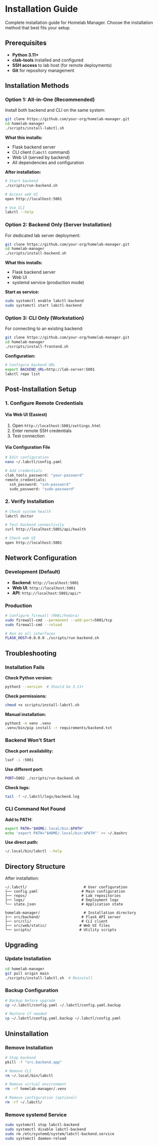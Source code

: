 # Installation Guide

Complete installation guide for Homelab Manager. Choose the installation method that best fits your setup.

## Prerequisites

- **Python 3.11+** 
- **clab-tools** installed and configured
- **SSH access** to lab host (for remote deployments)
- **Git** for repository management

## Installation Methods

### Option 1: All-in-One (Recommended)

Install both backend and CLI on the same system:

```bash
git clone https://github.com/your-org/homelab-manager.git
cd homelab-manager
./scripts/install-labctl.sh
```

**What this installs:**
- Flask backend server
- CLI client (`labctl` command)
- Web UI (served by backend)
- All dependencies and configuration

**After installation:**
```bash
# Start backend
./scripts/run-backend.sh

# Access web UI
open http://localhost:5001

# Use CLI
labctl --help
```

### Option 2: Backend Only (Server Installation)

For dedicated lab server deployment:

```bash
git clone https://github.com/your-org/homelab-manager.git
cd homelab-manager
./scripts/install-backend.sh
```

**What this installs:**
- Flask backend server
- Web UI
- systemd service (production mode)

**Start as service:**
```bash
sudo systemctl enable labctl-backend
sudo systemctl start labctl-backend
```

### Option 3: CLI Only (Workstation)

For connecting to an existing backend:

```bash
git clone https://github.com/your-org/homelab-manager.git
cd homelab-manager
./scripts/install-frontend.sh
```

**Configuration:**
```bash
# Configure backend URL
export BACKEND_URL=http://lab-server:5001
labctl repo list
```

## Post-Installation Setup

### 1. Configure Remote Credentials

#### Via Web UI (Easiest)
1. Open `http://localhost:5001/settings.html`
2. Enter remote SSH credentials
3. Test connection

#### Via Configuration File
```bash
# Edit configuration
nano ~/.labctl/config.yaml

# Add credentials
clab_tools_password: "your-password"
remote_credentials:
  ssh_password: "ssh-password"
  sudo_password: "sudo-password"
```

### 2. Verify Installation

```bash
# Check system health
labctl doctor

# Test backend connectivity
curl http://localhost:5001/api/health

# Check web UI
open http://localhost:5001
```

## Network Configuration

### Development (Default)
- **Backend**: `http://localhost:5001`
- **Web UI**: `http://localhost:5001`
- **API**: `http://localhost:5001/api/*`

### Production
```bash
# Configure firewall (RHEL/Fedora)
sudo firewall-cmd --permanent --add-port=5001/tcp
sudo firewall-cmd --reload

# Run on all interfaces
FLASK_HOST=0.0.0.0 ./scripts/run-backend.sh
```

## Troubleshooting

### Installation Fails

**Check Python version:**
```bash
python3 --version  # Should be 3.11+
```

**Check permissions:**
```bash
chmod +x scripts/install-labctl.sh
```

**Manual installation:**
```bash
python3 -m venv .venv
.venv/bin/pip install -r requirements/backend.txt
```

### Backend Won't Start

**Check port availability:**
```bash
lsof -i :5001
```

**Use different port:**
```bash
PORT=5002 ./scripts/run-backend.sh
```

**Check logs:**
```bash
tail -f ~/.labctl/logs/backend.log
```

### CLI Command Not Found

**Add to PATH:**
```bash
export PATH="$HOME/.local/bin:$PATH"
echo 'export PATH="$HOME/.local/bin:$PATH"' >> ~/.bashrc
```

**Use direct path:**
```bash
~/.local/bin/labctl --help
```

## Directory Structure

After installation:

```
~/.labctl/                          # User configuration
├── config.yaml                    # Main configuration
├── repos/                         # Lab repositories  
├── logs/                          # Deployment logs
└── state.json                     # Application state

homelab-manager/                    # Installation directory
├── src/backend/                   # Flask API server
├── src/cli/                       # CLI client
├── src/web/static/               # Web UI files
└── scripts/                      # Utility scripts
```

## Upgrading

### Update Installation

```bash
cd homelab-manager
git pull origin main
./scripts/install-labctl.sh  # Reinstall
```

### Backup Configuration

```bash
# Backup before upgrade
cp ~/.labctl/config.yaml ~/.labctl/config.yaml.backup

# Restore if needed
cp ~/.labctl/config.yaml.backup ~/.labctl/config.yaml
```

## Uninstallation

### Remove Installation

```bash
# Stop backend
pkill -f "src.backend.app"

# Remove CLI
rm ~/.local/bin/labctl

# Remove virtual environment
rm -rf homelab-manager/.venv

# Remove configuration (optional)
rm -rf ~/.labctl/
```

### Remove systemd Service

```bash
sudo systemctl stop labctl-backend
sudo systemctl disable labctl-backend
sudo rm /etc/systemd/system/labctl-backend.service
sudo systemctl daemon-reload
```
